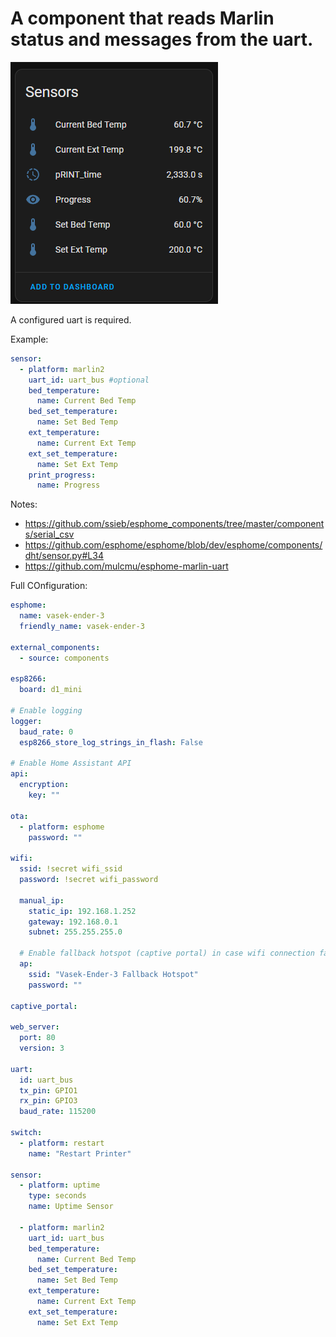 # A component that reads Marlin status and messages from the uart.
![alt text](image.png)

A configured uart is required.

Example:
```yaml
sensor:
  - platform: marlin2
    uart_id: uart_bus #optional
    bed_temperature:
      name: Current Bed Temp
    bed_set_temperature:
      name: Set Bed Temp
    ext_temperature:
      name: Current Ext Temp
    ext_set_temperature:
      name: Set Ext Temp
    print_progress:
      name: Progress
```

Notes:
* https://github.com/ssieb/esphome_components/tree/master/components/serial_csv
* https://github.com/esphome/esphome/blob/dev/esphome/components/dht/sensor.py#L34
* https://github.com/mulcmu/esphome-marlin-uart

Full COnfiguration:
```yaml
esphome:
  name: vasek-ender-3
  friendly_name: vasek-ender-3

external_components:
  - source: components

esp8266:
  board: d1_mini

# Enable logging
logger:
  baud_rate: 0
  esp8266_store_log_strings_in_flash: False

# Enable Home Assistant API
api:
  encryption:
    key: ""

ota:
  - platform: esphome
    password: ""

wifi:
  ssid: !secret wifi_ssid
  password: !secret wifi_password

  manual_ip:
    static_ip: 192.168.1.252
    gateway: 192.168.0.1
    subnet: 255.255.255.0

  # Enable fallback hotspot (captive portal) in case wifi connection fails
  ap:
    ssid: "Vasek-Ender-3 Fallback Hotspot"
    password: ""

captive_portal:

web_server:
  port: 80
  version: 3
  
uart:
  id: uart_bus
  tx_pin: GPIO1
  rx_pin: GPIO3
  baud_rate: 115200

switch:
  - platform: restart
    name: "Restart Printer"

sensor:
  - platform: uptime
    type: seconds
    name: Uptime Sensor

  - platform: marlin2
    uart_id: uart_bus
    bed_temperature:
      name: Current Bed Temp
    bed_set_temperature:
      name: Set Bed Temp
    ext_temperature:
      name: Current Ext Temp
    ext_set_temperature:
      name: Set Ext Temp
```